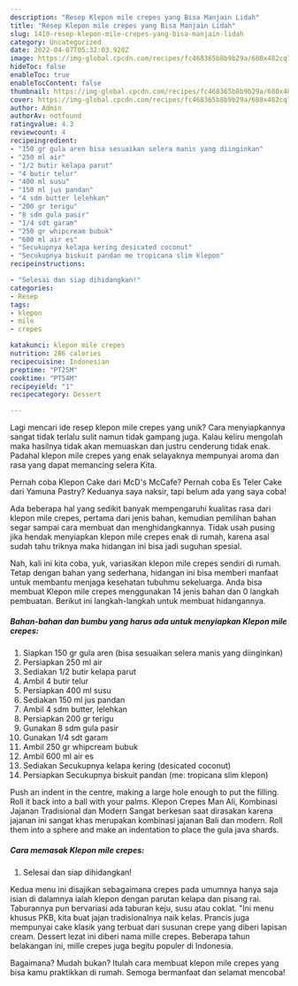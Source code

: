 ```yaml
---
description: "Resep Klepon mile crepes yang Bisa Manjain Lidah"
title: "Resep Klepon mile crepes yang Bisa Manjain Lidah"
slug: 1410-resep-klepon-mile-crepes-yang-bisa-manjain-lidah
category: Uncategorized
date: 2022-04-07T05:32:03.920Z
image: https://img-global.cpcdn.com/recipes/fc468365b8b9b29a/680x482cq70/klepon-mile-crepes-foto-resep-utama.jpg
hideToc: false
enableToc: true
enableTocContent: false
thumbnail: https://img-global.cpcdn.com/recipes/fc468365b8b9b29a/680x482cq70/klepon-mile-crepes-foto-resep-utama.jpg
cover: https://img-global.cpcdn.com/recipes/fc468365b8b9b29a/680x482cq70/klepon-mile-crepes-foto-resep-utama.jpg
author: Admin
authorAv: notfound
ratingvalue: 4.3
reviewcount: 4
recipeingredient:
- "150 gr gula aren bisa sesuaikan selera manis yang diinginkan"
- "250 ml air"
- "1/2 butir kelapa parut"
- "4 butir telur"
- "400 ml susu"
- "150 ml jus pandan"
- "4 sdm butter lelehkan"
- "200 gr terigu"
- "8 sdm gula pasir"
- "1/4 sdt garam"
- "250 gr whipcream bubuk"
- "600 ml air es"
- "Secukupnya kelapa kering desicated coconut"
- "Secukupnya biskuit pandan me tropicana slim klepon"
recipeinstructions:

- "Selesai dan siap dihidangkan!"
categories:
- Resep
tags:
- klepon
- mile
- crepes

katakunci: klepon mile crepes 
nutrition: 286 calories
recipecuisine: Indonesian
preptime: "PT25M"
cooktime: "PT54M"
recipeyield: "1"
recipecategory: Dessert

---
```





Lagi mencari ide resep klepon mile crepes yang unik? Cara menyiapkannya sangat tidak terlalu sulit namun tidak gampang juga. Kalau keliru mengolah maka hasilnya tidak akan memuaskan dan justru cenderung tidak enak. Padahal klepon mile crepes yang enak selayaknya mempunyai aroma dan rasa yang dapat memancing selera Kita.





Pernah coba Klepon Cake dari McD&#39;s McCafe? Pernah coba Es Teler Cake dari Yamuna Pastry? Keduanya saya naksir, tapi belum ada yang saya coba!

Ada beberapa hal yang sedikit banyak mempengaruhi kualitas rasa dari klepon mile crepes, pertama dari jenis bahan, kemudian pemilihan bahan segar sampai cara membuat dan menghidangkannya. Tidak usah pusing jika hendak menyiapkan klepon mile crepes enak di rumah, karena asal sudah tahu triknya maka hidangan ini bisa jadi suguhan spesial.






Nah, kali ini kita coba, yuk, variasikan klepon mile crepes sendiri di rumah. Tetap dengan bahan yang sederhana, hidangan ini bisa memberi manfaat untuk membantu menjaga kesehatan tubuhmu sekeluarga. Anda bisa membuat Klepon mile crepes menggunakan 14 jenis bahan dan 0 langkah pembuatan. Berikut ini langkah-langkah untuk membuat hidangannya.

<!--inarticleads1-->

##### Bahan-bahan dan bumbu yang harus ada untuk menyiapkan Klepon mile crepes:

1. Siapkan 150 gr gula aren (bisa sesuaikan selera manis yang diinginkan)
1. Persiapkan 250 ml air
1. Sediakan 1/2 butir kelapa parut
1. Ambil 4 butir telur
1. Persiapkan 400 ml susu
1. Sediakan 150 ml jus pandan
1. Ambil 4 sdm butter, lelehkan
1. Persiapkan 200 gr terigu
1. Gunakan 8 sdm gula pasir
1. Gunakan 1/4 sdt garam
1. Ambil 250 gr whipcream bubuk
1. Ambil 600 ml air es
1. Sediakan Secukupnya kelapa kering (desicated coconut)
1. Persiapkan Secukupnya biskuit pandan (me: tropicana slim klepon)


Push an indent in the centre, making a large hole enough to put the filling. Roll it back into a ball with your palms. Klepon Crepes Man Ali, Kombinasi Jajanan Tradisional dan Modern Sangat berkesan saat dirasakan karena jajanan ini sangat khas merupakan kombinasi jajanan Bali dan modern. Roll them into a sphere and make an indentation to place the gula java shards. 

<!--inarticleads2-->

##### Cara memasak Klepon mile crepes:


1. Selesai dan siap dihidangkan!

Kedua menu ini disajikan sebagaimana crepes pada umumnya hanya saja isian di dalamnya ialah klepon dengan parutan kelapa dan pisang rai. Taburannya pun bervariasi ada taburan keju, susu atau coklat. &#34;Ini menu khusus PKB, kita buat jajan tradisionalnya naik kelas. Prancis juga mempunyai cake klasik yang terbuat dari susunan crepe yang diberi lapisan cream. Dessert lezat ini diberi nama mille crepes. Beberapa tahun belakangan ini, mille crepes juga begitu populer di Indonesia. 

Bagaimana? Mudah bukan? Itulah cara membuat klepon mile crepes yang bisa kamu praktikkan di rumah. Semoga bermanfaat dan selamat mencoba!
